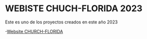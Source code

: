 # WEBISTE CHUCH-FLORIDA 2023

Este es uno de los proyectos creados en este año 2023

-[Website CHURCH-FLORIDA](https://fabigian14.github.io/church-florida/)
